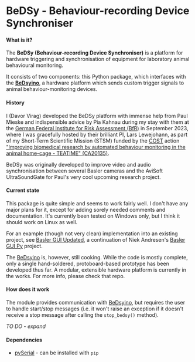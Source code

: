 # BeDSy - Behaviour-recording Device Synchroniser

#### What is it?

The **BeDSy (Behaviour-recording Device Synchroniser)** is a platform for hardware triggering and synchronisation of equipment for laboratory animal behavioural monitoring.

It consists of two components: this Python package, which interfaces with the **[BeDsyino](https://github.com/davorvr/bedsyino)**, a hardware platform which sends custom trigger signals to animal behaviour-monitoring devices.

#### History

I (Davor Virag) developed the BeDSy platform with immense help from Paul Mieske and indispensible advice by Pia Kahnau during my stay with them at the [German Federal Institute for Risk Assessment (BfR)](https://www.bfr.bund.de/) in September 2023, where I was gracefully hosted by their brilliant PI, Lars Lewejohann, as part of my Short-Term Scientific Mission (STSM) funded by the [COST](https://cost.eu/) action ["Improving biomedical research by automated behaviour monitoring in the animal home-cage - TEATIME" (CA20135)](https://cost-teatime.org/).

BeDSy was originally developed to improve video and audio synchronisation between several Basler cameras and the AviSoft UltraSoundGate for Paul's very cool upcoming research project.

#### Current state

This package is quite simple and seems to work fairly well. I don't have any major plans for it, except for adding sorely needed comments and documentation. It's currently been tested on Windows only, but I think it should work on Linux as well.

For an example (though not very clean) implementation into an existing project, see [Basler GUI Updated](https://github.com/RefinementReferenceCenter/basler_gui_updated), a continuation of Niek Andresen's [Basler GUI Py](https://github.com/RefinementReferenceCenter/basler_gui_py) project.

The [BeDsyino](https://github.com/davorvr/bedsyino) is, however, still cooking. While the code is mostly complete, only a single hand-soldered, protoboard-based prototype has been developed thus far. A modular, extensible hardware platform is currently in the works. For more info, please check that repo.

#### How does it work

The module provides communication with [BeDsyino](https://github.com/davorvr/bedsyino), but requires the user to handle start/stop messages (i.e. it won't raise an exception if it doesn't receive a stop message after calling the `stop_bedsy()` method).

*TO DO - expand*

#### Dependencies

 * [pySerial](https://pypi.org/project/pyserial/) - can be installed with `pip`